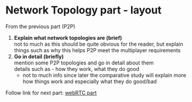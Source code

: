 # Network Topology part - layout 
From the previous part (P2P) 

1. __Explain what network topologies are (brief)__ \
not to much as this should be quite obvious for the reader,
but explain things such as why this helps P2P meet the multiplayer requirements
2. __Go in detail (briefly)__ \
mention some P2P topologies and go in detail about them \
details such as - how they work, what they do good
    - not to much info since later the comparative study will explain more how things work and especially what they do good/bad

Follow link for next part: [webRTC part](webRTC%20part%20-%20layout.md)
